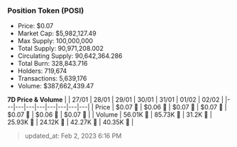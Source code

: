 
  ### Position Token (POSI)
  - Price: $0.07
  - Market Cap: $5,982,127.49
  - Max Supply: 100,000,000
  - Total Supply: 90,971,208.002
  - Circulating Supply: 90,642,364.286
  - Total Burn: 328,843.716
  - Holders: 719,674
  - Transactions: 5,639,176
  - Volume: $387,662,439.47

  **7D Price & Volume**
  | | 27&#x2F;01 | 28&#x2F;01 | 29&#x2F;01 | 30&#x2F;01 | 31&#x2F;01 | 01&#x2F;02 | 02&#x2F;02 |
  |---|---|---|---|---|---|---|---|
  | Price | $0.07 🔻 | $0.06 🔻 | $0.07 🚀 | $0.07 🔻 | $0.07 🔻 | $0.06 🔻 | $0.07 🚀 |
  | Volume | 56.01K 🚀 | 85.73K 🚀 | 31.2K 🔻 | 25.93K 🔻 | 24.12K 🔻 | 42.27K 🚀 | 40.35K 🔻 |

  > updated_at: Feb 2, 2023 6:16 PM
